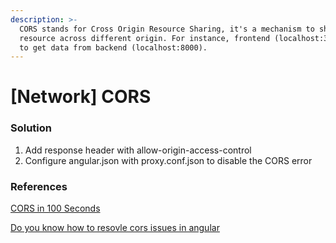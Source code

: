 ```yaml
---
description: >-
  CORS stands for Cross Origin Resource Sharing, it's a mechanism to share
  resource across different origin. For instance, frontend (localhost:3000) want
  to get data from backend (localhost:8000).
---
```


# \[Network] CORS

### Solution

1. Add response header with allow-origin-access-control&#x20;
2. Configure angular.json with proxy.conf.json to disable the CORS error

### References

[CORS in 100 Seconds](https://www.youtube.com/watch?v=4KHiSt0oLJ0\&t=1s)

[Do you know how to resovle cors issues in angular](https://medium.com/weekly-webtips/do-you-know-how-to-resolve-cors-issues-in-angular-9d818474825f)



